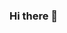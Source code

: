 ### Hi there 👋

<!--
**piyush215j/piyush215j** is a ✨ _special_ ✨ repository because its `README.md` (this file) appears on your GitHub profile.

Here are some ideas to get you started:

- 🔭 web devlopment/ui/ux
- 🌱 react/node/opencv/embededsystem

thank you

